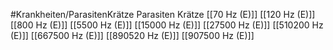 #Krankheiten/ParasitenKrätze
Parasiten Krätze
[[70 Hz (E)]]
[[120 Hz (E)]]
[[800 Hz (E)]]
[[5500 Hz (E)]]
[[15000 Hz (E)]]
[[27500 Hz (E)]]
[[510200 Hz (E)]]
[[667500 Hz (E)]]
[[890520 Hz (E)]]
[[907500 Hz (E)]]